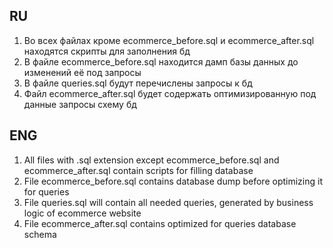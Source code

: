 ## RU

1. Во всех файлах кроме ecommerce_before.sql и ecommerce_after.sql находятся скрипты для заполнения бд
2. В файле ecommerce_before.sql находится дамп базы данных до изменений её под запросы
3. В файле queries.sql будут перечислены запросы к бд
4. Файл ecommerce_after.sql будет содержать оптимизированную под данные запросы схему бд

## ENG

1. All files with .sql extension except ecommerce_before.sql and ecommerce_after.sql contain scripts for filling
   database
2. File ecommerce_before.sql contains database dump before optimizing it for queries
3. File queries.sql will contain all needed queries, generated by business logic of ecommerce website
4. File ecommerce_after.sql contains optimized for queries database schema